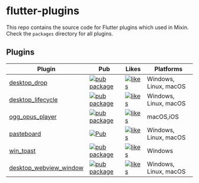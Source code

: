 # flutter-plugins

This repo contains the source code for Flutter plugins which used in Mixin. Check the `packages` directory for all plugins.

## Plugins

| Plugin | Pub | Likes | Platforms |
|--------|-----|-------|-----------|
| [desktop_drop](./packages/desktop_drop/) | [![pub package](https://img.shields.io/pub/v/desktop_drop.svg)](https://pub.dev/packages/desktop_drop) | [![likes](https://badges.bar/desktop_drop/likes)](https://pub.dev/packages/desktop_drop/score) | Windows, Linux, macOS |
| [desktop_lifecycle](./packages/desktop_lifecycle/) | [![pub package](https://img.shields.io/pub/v/desktop_lifecycle.svg)](https://pub.dev/packages/desktop_lifecycle) | [![likes](https://badges.bar/desktop_lifecycle/likes)](https://pub.dev/packages/desktop_lifecycle/score) | Windows, Linux, macOS |
| [ogg_opus_player](./packages/ogg_opus_player/) | [![pub package](https://img.shields.io/pub/v/ogg_opus_player.svg)](https://pub.dev/packages/ogg_opus_player) | [![likes](https://badges.bar/ogg_opus_player/likes)](https://pub.dev/packages/ogg_opus_player/score) | macOS,iOS |
| [pasteboard](./packages/pasteboard/) | [![Pub](https://img.shields.io/pub/v/pasteboard.svg)](https://pub.dev/packages/pasteboard) | [![likes](https://badges.bar/pasteboard/likes)](https://pub.dev/packages/pasteboard/score) | Windows, Linux, macOS |
| [win_toast](./packages/win_toast/) | [![pub package](https://img.shields.io/pub/v/win_toast.svg)](https://pub.dev/packages/win_toast) | [![likes](https://badges.bar/win_toast/likes)](https://pub.dev/packages/win_toast/score) | Windows |
| [desktop_webview_window](./packages/desktop_webview_window/) | [![pub package](https://img.shields.io/pub/v/desktop_webview_window.svg)](https://pub.dev/packages/desktop_webview_window) | [![likes](https://badges.bar/desktop_webview_window/likes)](https://pub.dev/packages/desktop_webview_window/score) | Windows, Linux, macOS |

